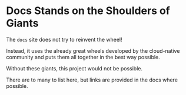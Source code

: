 # Docs Stands on the Shoulders of Giants

The `docs` site does not try to reinvent the wheel!

Instead, it uses the already great wheels developed by the cloud-native community and puts them all together in the best way possible.

Without these giants, this project would not be possible.

There are to many to list here, but links are provided in the docs where possible.
